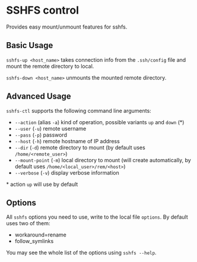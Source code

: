 # SSHFS control
Provides easy mount/unmount features for sshfs.

## Basic Usage
`sshfs-up <host_name>`
takes connection info from the `.ssh/config` file and mount the remote directory to local.  

`sshfs-down <host_name>`
unmounts the mounted remote directory. 

## Advanced Usage
`sshfs-ctl` supports the following command line arguments:
* `--action` (alias `-a`) kind of operation, possible variants `up` and `down` (*)
* `--user` (`-u`) remote username
* `--pass` (`-p`) password
* `--host` (`-h`) remote hostname of IP address
* `--dir` (`-d`) remote directory to mount (by default uses `/home/<remote_user>`)
* `--mount-point` (`-m`) local directory to mount (will create automatically, by default uses `/home/<local_user>/rem/<host>`)
* `--verbose` (`-v`) display verbose information


\* action `up` will use by default

## Options
All `sshfs` options you need to use, write to the local file `options`.
By default uses two of them:
* workaround=rename
* follow_symlinks

You may see the whole list of the options using `sshfs --help`.